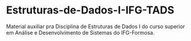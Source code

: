 # Estruturas-de-Dados-I-IFG-TADS
Material auxiliar pra Disciplina de Estruturas de Dados I do curso superior em Análise e Desenvolvimento de Sistemas do IFG-Formosa.
